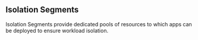 ## Isolation Segments

Isolation Segments provide dedicated pools of resources to which apps can be deployed to ensure workload isolation.
